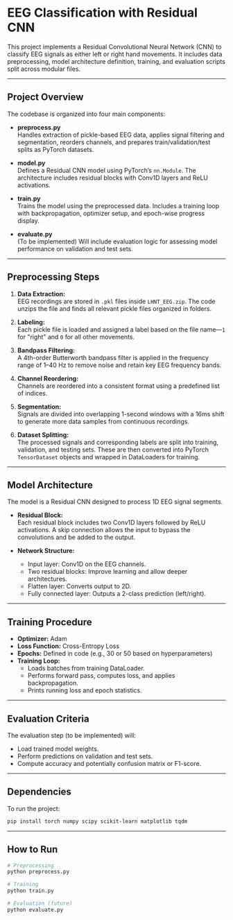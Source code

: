 
# EEG Classification with Residual CNN

This project implements a Residual Convolutional Neural Network (CNN) to classify EEG signals as either left or right hand movements. It includes data preprocessing, model architecture definition, training, and evaluation scripts split across modular files.

---

## Project Overview

The codebase is organized into four main components:

- **preprocess.py**  
  Handles extraction of pickle-based EEG data, applies signal filtering and segmentation, reorders channels, and prepares train/validation/test splits as PyTorch datasets.

- **model.py**  
  Defines a Residual CNN model using PyTorch’s `nn.Module`. The architecture includes residual blocks with Conv1D layers and ReLU activations.

- **train.py**  
  Trains the model using the preprocessed data. Includes a training loop with backpropagation, optimizer setup, and epoch-wise progress display.

- **evaluate.py**  
  (To be implemented) Will include evaluation logic for assessing model performance on validation and test sets.

---

## Preprocessing Steps

1. **Data Extraction:**  
   EEG recordings are stored in `.pkl` files inside `LHNT_EEG.zip`. The code unzips the file and finds all relevant pickle files organized in folders.

2. **Labeling:**  
   Each pickle file is loaded and assigned a label based on the file name—`1` for "right" and `0` for all other movements.

3. **Bandpass Filtering:**  
   A 4th-order Butterworth bandpass filter is applied in the frequency range of 1–40 Hz to remove noise and retain key EEG frequency bands.

4. **Channel Reordering:**  
   Channels are reordered into a consistent format using a predefined list of indices.

5. **Segmentation:**  
   Signals are divided into overlapping 1-second windows with a 16ms shift to generate more data samples from continuous recordings.

6. **Dataset Splitting:**  
   The processed signals and corresponding labels are split into training, validation, and testing sets. These are then converted into PyTorch `TensorDataset` objects and wrapped in DataLoaders for training.

---

## Model Architecture

The model is a Residual CNN designed to process 1D EEG signal segments.

- **Residual Block:**  
  Each residual block includes two Conv1D layers followed by ReLU activations. A skip connection allows the input to bypass the convolutions and be added to the output.

- **Network Structure:**  
  - Input layer: Conv1D on the EEG channels.
  - Two residual blocks: Improve learning and allow deeper architectures.
  - Flatten layer: Converts output to 2D.
  - Fully connected layer: Outputs a 2-class prediction (left/right).

---

## Training Procedure

- **Optimizer:** Adam  
- **Loss Function:** Cross-Entropy Loss  
- **Epochs:** Defined in code (e.g., 30 or 50 based on hyperparameters)  
- **Training Loop:**
  - Loads batches from training DataLoader.
  - Performs forward pass, computes loss, and applies backpropagation.
  - Prints running loss and epoch statistics.

---

## Evaluation Criteria

The evaluation step (to be implemented) will:
- Load trained model weights.
- Perform predictions on validation and test sets.
- Compute accuracy and potentially confusion matrix or F1-score.

---

## Dependencies

To run the project:

```bash
pip install torch numpy scipy scikit-learn matplotlib tqdm
```

---

## How to Run

```bash
# Preprocessing
python preprocess.py

# Training
python train.py

# Evaluation (future)
python evaluate.py
```

